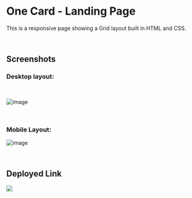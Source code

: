 # One Card - Landing Page
This is a responsive page showing a Grid layout built in HTML and CSS.

<br/>

## Screenshots
### Desktop layout:

<br/>

![image](https://github.com/DeeptiDaisy/cssq7-core-ppt/assets/109961309/c6a29724-664c-48a0-829f-7ae443650064)


<br/>

### Mobile Layout:

![image](https://github.com/DeeptiDaisy/cssq7-core-ppt/assets/109961309/f5acd38d-214f-4f02-b796-a9428604f9a2)


<br/>

## Deployed Link

<a href="#" target="_blank"><img src="https://img.shields.io/badge/Netlify-00C7B7?style=for-the-badge&logo=netlify&logoColor=white"/></a>
